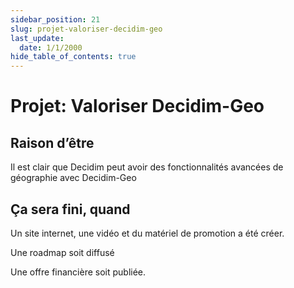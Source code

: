 ```yaml
---
sidebar_position: 21
slug: projet-valoriser-decidim-geo
last_update:
  date: 1/1/2000
hide_table_of_contents: true
---
```


# Projet: Valoriser Decidim-Geo

## Raison d’être


Il est clair que Decidim peut avoir des fonctionnalités avancées de géographie avec Decidim-Geo


## Ça sera fini, quand


Un site internet, une vidéo et du matériel de promotion a été créer. 


Une roadmap soit diffusé


Une offre financière soit publiée. 


